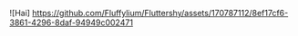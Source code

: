 ![Hai] https://github.com/Fluffylium/Fluttershy/assets/170787112/8ef17cf6-3861-4296-8daf-94949c002471
